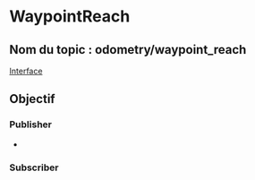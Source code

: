 ﻿# WaypointReach

## Nom du topic : **odometry/waypoint_reach**
[Interface](OdometryWaypointReach-Topic-Interface.md)

## Objectif

### Publisher
- [](PCB-Odo-Interface-Node.md)

### Subscriber

